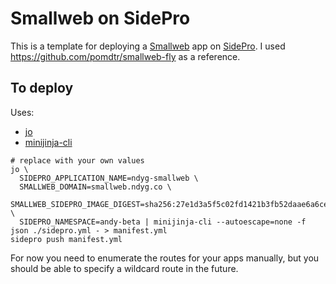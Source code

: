 # Smallweb on SidePro

This is a template for deploying a [Smallweb](https://www.smallweb.run)
app on [SidePro](https://docs.sidepro.cloud/). I used
https://github.com/pomdtr/smallweb-fly as a reference.

## To deploy

Uses:

- [jo](https://github.com/jpmens/jo)
- [minijinja-cli](https://github.com/mitsuhiko/minijinja)


```shell
# replace with your own values
jo \
  SIDEPRO_APPLICATION_NAME=ndyg-smallweb \
  SMALLWEB_DOMAIN=smallweb.ndyg.co \
  SMALLWEB_SIDEPRO_IMAGE_DIGEST=sha256:27e1d3a5f5c02fd1421b3fb52daae6a6ceb9b78d5d66109d196858a20cf63066 \
  SIDEPRO_NAMESPACE=andy-beta | minijinja-cli --autoescape=none -f json ./sidepro.yml - > manifest.yml
sidepro push manifest.yml
```

For now you need to enumerate the routes for your apps manually, but you should
be able to specify a wildcard route in the future.

